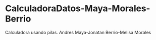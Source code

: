 # CalculadoraDatos-Maya-Morales-Berrio
Calculadora usando pilas. Andres Maya-Jonatan Berrio-Melisa Morales
